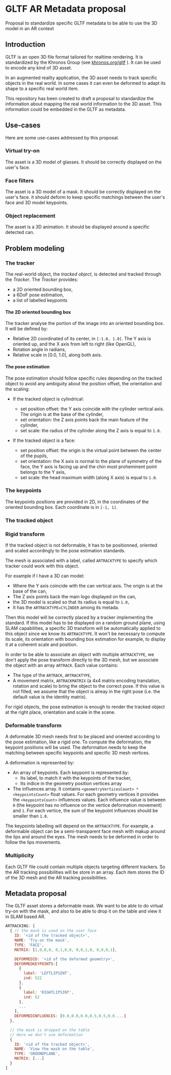 # GLTF AR Metadata proposal

Proposal to standardize specific GLTF metadata to be able to use the 3D model in an AR context


## Introduction

GLTF is an open 3D file format tailored for realtime rendering. It is standardized by the Khronos Group (see [khronos.org/gltf](https://www.khronos.org/gltf/) ). It can be used to encode any kind of 3D asset.

In an augmented reality application, the 3D asset needs to track specific objects in the real world. In some cases it can even be deformed to adapt its shape to a specific real world item.

This repository has been created to draft a proposal to standardize the information about mapping the real world information to the 3D asset. This information could be embedded in the GLTF as metadata.


## Use-cases
Here are some use-cases addressed by this proposal.

### Virtual try-on
The asset is a 3D model of glasses.
It should be correctly displayed on the user's face.

### Face filters
The asset is a 3D model of a mask.
It should be correctly displayed on the user's face.
it should deform to keep specific matchings between the user's face and 3D model keypoints.

### Object replacement
The asset is a 3D animation.
It should be displayed around a specific detected can.


## Problem modeling
### The tracker
The real-world object, the *tracked object*, is detected and tracked through the *Tracker*.
The *Tracker* provides:

* a 2D oriented bounding box,
* a 6DoF pose estimation, 
* a list of labelled keypoints

#### The 2D oriented bounding box
The tracker analyse the portion of the image into an oriented bounding box. It will be defined by:
* Relative 2D coordinated of its center, in `[-1.0, 1.0]`. The Y axis is oriented up, and the X axis from left to right (like OpenGL),
* Rotation angle in radians,
* Relative scale in [0.0, 1.0], along both axis.

#### The pose estimation
The pose estimation should follow specific rules depending on the tracked object to avoid any ambiguity about the position offset, the orientation and the scaling:
* If the tracked object is cylindrical:
  * set position offset: the Y axis coincide with the cylinder vertical axis. The origin is at the base of the cylinder,
  * set orientation: the Z axis points back the main feature of the cylinder,
  * set scale: the radius of the cylinder along the Z axis is equal to `1.0`.

* If the tracked object is a face:
  * set position offset: the origin is the virtual point between the center of the pupils,
  * set orientation: the X axis is normal to the plane of symmetry of the face, the Y axis is facing up and the chin most proheminent point belongs to the Y axis,
  * set scale: the head maximum width (along X axis) is equal to `1.0`.

### The keypoints
The keypoints positions are provided in 2D, in the coordinates of the oriented bounding box. Each coordinate is in `[-1, 1]`.


### The tracked object

### Rigid transform
If the tracked object is not deformable, it has to be positionned, oriented and scaled accordingly to the pose estimation standards.

The mesh is associated with a label, called `ARTRACKTYPE` to specify which tracker could work with this object.

For example if I have a 3D can model:
* Where the Y axis coincide with the can vertical axis. The origin is at the base of the can,
* The Z axis points back the main logo displayed on the can,
* the 3D model is scaled so that its radius is equal to `1.0,`
* It has the `ARTRACKTYPE=CYLINDER` among its metada.

Then this model will be correctly placed by a tracker implementing the standard.
If this model has to be displayed on a random ground plane, using SLAM capabilities, a specific 3D transform will be automatically applied to this object since we know its `ARTRACKTYPE`. It won't be necessary to compute its scale, its orientation with bounding box estimation for example, to display it at a coherent scale and position.

In order to be able to associate an object with multiple `ARTRACKTYPE`, we don't apply the pose transform directly to the 3D mesh, but we associate the object with an array `ARTRACK`. Each value contains:
* The type of the `ARTRACK`, `ARTRACKTYPE`,
* A movement matrix, `ARTRACKMATRIX` (a 4x4 matrix encoding translation, rotation and scale) to bring the object to the correct pose. If this value is not filled, we assume that the object is alreay in the right pose (i.e. the default value is the identity matrix).

For rigid objects, the pose estimation is enough to render the tracked object at the right place, orientation and scale in the scene.


### Deformable transform
A deformable 3D mesh needs first to be placed and oriented according to the pose estimation, like a rigid one.
To compute the deformation, the keypoint positions will be used. The deformation needs to keep the matching between specific keypoints and specific 3D mesh vertices.

A deformation is represented by:
* An array of keypoints. Each keypoint is represented by:
  * Its label, to match it with the keypoints of the tracker,
  * Its indice in the geometry position vertices array
* The influences array. It contains `<geometryVerticesCount> * <keypointsCount>` float values. For each geometry vertices it provides the `<keypointsCount>` influences values. Each influence value is between `0` (the keypoint has no influence on the vertice deformation movement) and `1`. For each vertice, the sum of the keypoint influences should be smaller than `1.0`.

The keypoints labelling will depend on the `ARTRACKTYPE`.
For example, a deformable object can be a semi-transparent face mesh with makup around the lips and around the eyes.
The mesh needs to be deformed in order to follow the lips movements.


### Multiplicity
Each GLTF file could contain multiple objects targeting different trackers.
So the AR tracking possibilities will be store in an array. Each item stores the ID of the 3D mesh and the AR tracking possibilities.


## Metadata proposal

The GLTF asset stores a deformable mask.
We want to be able to do virtual try-on with the mask, and also to be able to drop it on the table and view it in SLAM based AR.


```JavaScript
ARTRACKING: [
  { // the mask is used on the user face
    ID: '<id of the tracked object>',
    NAME: 'Try-on the mask',
    TYPE: 'FACE',
    MATRIX: [1,0,0,0, 0,1,0,0, 0,0,1,0, 0,0,0,1],

    DEFORMEDID: '<id of the deformed geometry>',
    DEFORMEDKEYPOINTS:[
      {
        label: 'LEFTLIPSINT',
        ind: 522
      },
      {
        label: 'RIGHTLIPSINT',
        ind: 52
      },
      ...
    ],
    DEFORMEDINFLUENCES: [0.0,0.0,0.0,0.5,0.5,0.0....]
  },

  // the mask is dropped on the table
  // Here we don't use deformation
  {
    ID: '<id of the tracked object>',
    NAME: 'View the mask on the table',
    TYPE: 'GROUNDPLANE',
    MATRIX: [...]
  }
]

```